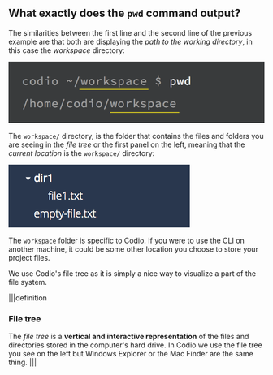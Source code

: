 ## What exactly does the `pwd` command output?

The similarities between the first line and the second line of the previous example are that both are displaying the _path to the working directory_, in this case the _workspace_ directory:

![pwd command current](.guides/img/pwd-command-current.png)

The `workspace/` directory, is the folder that contains the files and folders you are seeing in the _file tree_ or the first panel on the left, meaning that the _current location_ is the `workspace/` directory:

![filetree-screenshot](.guides/img/filetree-2.png)

The `workspace` folder is specific to Codio. If you were to use the CLI on another machine, it could be some other location you choose to store your project files.

We use Codio's file tree as it is simply a nice way to visualize a part of the file system.

|||definition
### File tree
The _file tree_ is a __vertical and interactive representation__ of the files and directories stored in the computer's hard drive. In Codio we use the file tree you see on the left but Windows Explorer or the Mac Finder are the same thing.
|||